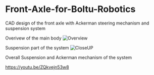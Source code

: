 # Front-Axle-for-Boltu-Robotics
CAD design of the front axle with Ackerman steering mechanism and suspension system
 
 Overivew of the main body
 ![Overview](https://user-images.githubusercontent.com/68491855/235934907-59ca95f4-6d92-4e7c-96a0-c3e116530d6b.png)

Suspension part of the system
![CloseUP](https://user-images.githubusercontent.com/68491855/235940949-f04750e2-86cc-4db5-91ea-695aef97bab4.PNG)


Overall Suspension and Ackerman mechanism of the system

https://youtu.be/ZQkvejn53w8
